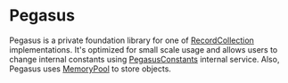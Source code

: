 # Pegasus

Pegasus is a private foundation library for one of [RecordCollection](../../../Service/RecordCollection/README.md)
implementations. It's optimized for small scale usage and allows users to change internal constants using
[PegasusConstants](./Constants/README.md) internal service. Also, Pegasus
uses [MemoryPool](../../../Service/MemoryPool/README.md) to store objects.
